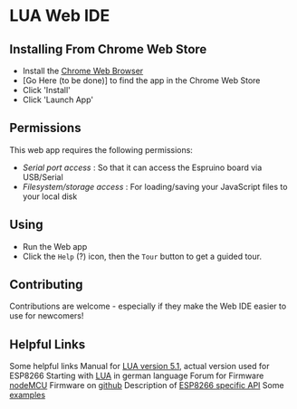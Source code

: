 LUA Web IDE
======================

Installing From Chrome Web Store
----------------------------

* Install the [Chrome Web Browser](https://www.google.com/intl/en/chrome/browser/)
* [Go Here (to be done)] to find the app in the Chrome Web Store
* Click 'Install'
* Click 'Launch App'

Permissions
----------

This web app requires the following permissions:
* *Serial port access* : So that it can access the Espruino board via USB/Serial
* *Filesystem/storage access* : For loading/saving your JavaScript files to your local disk

Using
-----

* Run the Web app
* Click the `Help` (?) icon, then the `Tour` button to get a guided tour.

Contributing
------------

Contributions are welcome - especially if they make the Web IDE easier to use for newcomers!

Helpful Links
-------------
Some helpful links
Manual for [LUA version 5.1](http://www.lua.org/manual/5.1/index.html#index), actual version used for ESP8266
Starting with [LUA](http://lua.gts-stolberg.de/) in german language
Forum for Firmware [nodeMCU](http://www.esp8266.com/viewforum.php?f=17&sid=d816fd9e30459c42e857d1c95f7924f7)
Firmware on [github](https://github.com/nodemcu/nodemcu-firmware)
Description of [ESP8266 specific API](https://github.com/nodemcu/nodemcu-firmware/wiki/nodemcu_api_en)
Some [examples](http://nodemcu.com/index_en.html)
